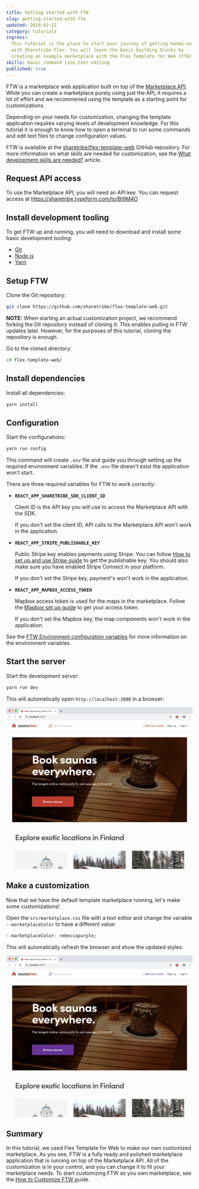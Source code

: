 ```yaml
---
title: Getting started with FTW
slug: getting-started-with-ftw
updated: 2019-02-22
category: tutorials
ingress:
  This tutorial is the place to start your journey of getting hands-on
  with Sharetribe Flex. You will learn the basic building blocks by
  creating an example marketplace with the Flex Template for Web (FTW).
skills: basic command line,text editing
published: true
---
```


FTW is a marketplace web application built on top of the
[Marketplace API](/background/concepts/#marketplace-api). While you can
create a marketplace purely using just the API, it requires a lot of
effort and we recommened using the template as a starting point for
customizations.

Depending on your needs for customization, changing the template
application requires varying levels of development knowledge. For this
tutorial it is enough to know how to open a terminal to run some
commands and edit text files to change configuration values.

FTW is available at the
[sharetribe/flex-template-web](https://github.com/sharetribe/flex-template-web)
GitHub repository. For more information on what skills are needed for
customization, see the
[What development skills are needed?](/background/development-skills/)
article.

## Request API access

To use the Marketplace API, you will need an API key. You can request
access at https://sharetribe.typeform.com/to/BI9M4O


## Install development tooling

To get FTW up and running, you will need to download and install some
basic development tooling:

- [Git](https://git-scm.com/downloads)
- [Node.js](https://nodejs.org/)
- [Yarn](https://yarnpkg.com/docs/install)


## Setup FTW

Clone the Git repository:

```sh
git clone https://github.com/sharetribe/flex-template-web.git
```

**NOTE:** When starting an actual customization project, we recommend
forking the Git repository instead of cloning it. This enables pulling
in FTW updates later. However, for the purposes of this tutorial,
cloning the repository is enough.

Go to the cloned directory:

```sh
cd flex-template-web/
```


## Install dependencies

Install all dependencies:

```sh
yarn install
```


## Configuration

Start the configurations:

```sh
yarn run config
```

This command will create `.env` file and guide you through setting up
the required environment variables. If the `.env` file doesn't exist the
application won't start.

There are three required variables for FTW to work correctly:

- **`REACT_APP_SHARETRIBE_SDK_CLIENT_ID`**

  Client ID is the API key you will use to access the Marketplace API
  with the SDK.

  If you don't set the client ID, API calls to the Marketplace API won't
  work in the application.

- **`REACT_APP_STRIPE_PUBLISHABLE_KEY`**

  Public Stripe key enables payments using Stripe. You can follow
  [How to set up and use Stripe guide](/guides/how-to-set-up-and-use-stripe/)
  to get the publishable key. You should also make sure you have enabled
  Stripe Connect in your platform.

  If you don't set the Stripe key, payment's won't work in the
  application.

- **`REACT_APP_MAPBOX_ACCESS_TOKEN`**

  Mapbox access token is used for the maps in the marketplace. Follow
  the [Mapbox set up guide](/guides/how-to-set-up-mapbox-for-ftw/) to
  get your access token.

  If you don't set the Mapbox key, the map components won't work in the
  application.

See the [FTW Environment configuration variables](/references/ftw-env/)
for more information on the environment variables.


## Start the server

Start the development server:

```sh
yarn run dev
```

This will automatically open `http://localhost:3000` in a browser:

![Default marketplace screenshot](./saunatime-default.png)


## Make a customization

Now that we have the default template marketplace running, let's make
some customizations!

Open the `src/marketplace.css` file with a text editor and change the
variable `--marketplaceColor` to have a different value:

```css
--marketplaceColor: rebeccapurple;
```

This will automatically refresh the browser and show the updated styles:

![Customized marketplace screenshot](./saunatime-customized.png)


## Summary

In this tutorial, we used Flex Template for Web to make our own
customized marketplace. As you see, FTW is a fully ready and polished
marketplace application that is running on top of the Marketplace API.
All of the customization is in your control, and you can change it to
fit your marketplace needs. To start customizing FTW as you own
marketplace, see the
[How to Customize FTW ](/guides/how-to-customize-ftw/) guide.
